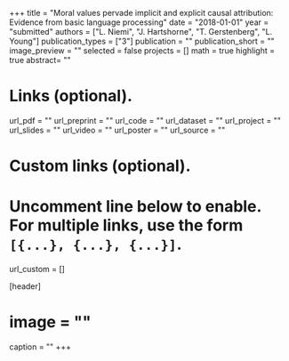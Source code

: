 +++
title = "Moral values pervade implicit and explicit causal attribution: Evidence from basic language processing"
date = "2018-01-01"
year = "submitted"
authors = ["L. Niemi", "J. Hartshorne", "T. Gerstenberg", "L. Young"]
publication_types = ["3"]
publication = ""
publication_short = ""
image_preview = ""
selected = false
projects = []
math = true
highlight = true
abstract= ""

# Links (optional).
url_pdf = ""
url_preprint = ""
url_code = ""
url_dataset = ""
url_project = ""
url_slides = ""
url_video = ""
url_poster = ""
url_source = ""

# Custom links (optional).
#   Uncomment line below to enable. For multiple links, use the form `[{...}, {...}, {...}]`.
url_custom = []

[header]
# image = ""
caption = ""
+++

